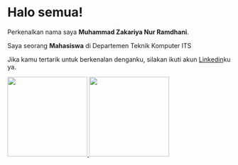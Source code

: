 # Halo semua! 

Perkenalkan nama saya **Muhammad Zakariya Nur Ramdhani**.

Saya seorang **Mahasiswa** di Departemen Teknik Komputer ITS

Jika kamu tertarik untuk berkenalan denganku, silakan ikuti akun [Linkedin](https://www.linkedin.com/in/dhanizakariya/)ku ya.

<p align="left">
<a href="https://github.com/dhanizakariya">
  <img height="180em" src="https://github-readme-stats-eight-theta.vercel.app/api?username=dhanizakariya&show_icons=true&theme=algolia&include_all_commits=true&count_private=true"/>
  <img height="180em" src="https://github-readme-stats-eight-theta.vercel.app/api/top-langs/?username=dhanizakariya&layout=compact&langs_count=8&theme=algolia"/>
</a>
</p>
